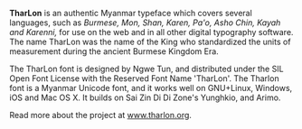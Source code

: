 **TharLon** is an authentic Myanmar typeface which covers several languages, such as _Burmese, Mon, Shan, Karen, Pa'o, Asho Chin, Kayah and Karenni,_ for use on the web and in all other digital typography software. The name TharLon was the name of the King who standardized the units of measurement during the ancient Burmese Kingdom Era.

The TharLon font is designed by Ngwe Tun, and distributed under the SIL Open Font License with the Reserved Font Name 'TharLon'. The Tharlon font is a Myanmar Unicode font, and it works well on GNU+Linux, Windows, iOS and Mac OS X. It builds on Sai Zin Di Di Zone's Yunghkio, and Arimo.

Read more about the project at www.tharlon.org.